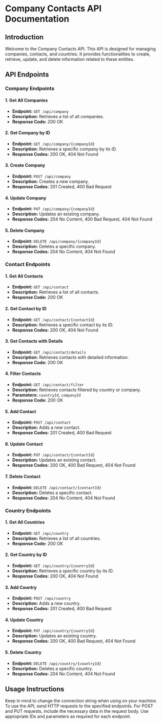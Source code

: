 
# Company Contacts API Documentation

## Introduction

Welcome to the Company Contacts API. This API is designed for managing companies, contacts, and countries. It provides functionalities to create, retrieve, update, and delete information related to these entities.

## API Endpoints

### Company Endpoints

#### 1. Get All Companies
- **Endpoint:** `GET /api/company`
- **Description:** Retrieves a list of all companies.
- **Response Code:** 200 OK

#### 2. Get Company by ID
- **Endpoint:** `GET /api/company/{companyId}`
- **Description:** Retrieves a specific company by its ID.
- **Response Codes:** 200 OK, 404 Not Found

#### 3. Create Company
- **Endpoint:** `POST /api/company`
- **Description:** Creates a new company.
- **Response Codes:** 201 Created, 400 Bad Request

#### 4. Update Company
- **Endpoint:** `PUT /api/company/{companyId}`
- **Description:** Updates an existing company.
- **Response Codes:** 204 No Content, 400 Bad Request, 404 Not Found

#### 5. Delete Company
- **Endpoint:** `DELETE /api/company/{companyId}`
- **Description:** Deletes a specific company.
- **Response Codes:** 204 No Content, 404 Not Found

### Contact Endpoints

#### 1. Get All Contacts
- **Endpoint:** `GET /api/contact`
- **Description:** Retrieves a list of all contacts.
- **Response Code:** 200 OK

#### 2. Get Contact by ID
- **Endpoint:** `GET /api/contact/{contactId}`
- **Description:** Retrieves a specific contact by its ID.
- **Response Codes:** 200 OK, 404 Not Found

#### 3. Get Contacts with Details
- **Endpoint:** `GET /api/contact/details`
- **Description:** Retrieves contacts with detailed information.
- **Response Code:** 200 OK

#### 4. Filter Contacts
- **Endpoint:** `GET /api/contact/filter`
- **Description:** Retrieves contacts filtered by country or company.
- **Parameters:** `countryId`, `companyId`
- **Response Code:** 200 OK

#### 5. Add Contact
- **Endpoint:** `POST /api/contact`
- **Description:** Adds a new contact.
- **Response Codes:** 201 Created, 400 Bad Request

#### 6. Update Contact
- **Endpoint:** `PUT /api/contact/{contactId}`
- **Description:** Updates an existing contact.
- **Response Codes:** 200 OK, 400 Bad Request, 404 Not Found

#### 7. Delete Contact
- **Endpoint:** `DELETE /api/contact/{contactId}`
- **Description:** Deletes a specific contact.
- **Response Codes:** 204 No Content, 404 Not Found

### Country Endpoints

#### 1. Get All Countries
- **Endpoint:** `GET /api/country`
- **Description:** Retrieves a list of all countries.
- **Response Code:** 200 OK

#### 2. Get Country by ID
- **Endpoint:** `GET /api/country/{countryId}`
- **Description:** Retrieves a specific country by its ID.
- **Response Codes:** 200 OK, 404 Not Found

#### 3. Add Country
- **Endpoint:** `POST /api/country`
- **Description:** Adds a new country.
- **Response Codes:** 201 Created, 400 Bad Request

#### 4. Update Country
- **Endpoint:** `PUT /api/country/{countryId}`
- **Description:** Updates an existing country.
- **Response Codes:** 200 OK, 400 Bad Request, 404 Not Found

#### 5. Delete Country
- **Endpoint:** `DELETE /api/country/{countryId}`
- **Description:** Deletes a specific country.
- **Response Codes:** 204 No Content, 404 Not Found

## Usage Instructions
Keep in mind to change the connection string when using on your machine.
To use the API, send HTTP requests to the specified endpoints. For POST and PUT requests, include the necessary data in the request body. Use appropriate IDs and parameters as required for each endpoint.


